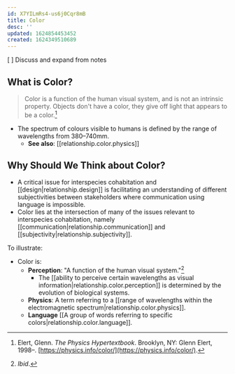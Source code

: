 ```yaml
---
id: X7YILmRs4-us6j0Cqr8mB
title: Color
desc: ''
updated: 1624854453452
created: 1624349510689
---
```

[ ] Discuss and expand from notes
## What is Color?

> Color is a function of the human visual system, and is not an intrinsic property. Objects don't have a color, they give off light that appears to be a color.[^1]

* The spectrum of colours visible to humans is defined by the range of wavelengths from 380–740mm.
  * **See also**: [[relationship.color.physics]]

## Why Should We Think about Color?

* A critical issue for interspecies cohabitation and [[design|relationship.design]] is facilitating an understanding of different subjectivities between stakeholders where communication using language is impossible.
* Color lies at the intersection of many of the issues relevant to interspecies cohabitation, namely [[communication|relationship.communication]] and [[subjectivity|relationship.subjectivity]].


To illustrate:

* Color is:
  * **Perception**: "A function of the human visual system."[^2]
    * The [[ability to perceive certain wavelengths as visual information|relationship.color.perception]] is determined by the evolution of biological systems.  
  * **Physics**: A term referring to a [[range of wavelengths within the electromagnetic spectrum|relationship.color.physics]].
  * **Language** [[A group of words referring to specific colors|relationship.color.language]].

[^1]: Elert, Glenn. *The Physics Hypertextbook*. Brooklyn, NY: Glenn Elert, 1998–. [https://physics.info/color/](https://physics.info/color/).
[^2]: *Ibid*.
